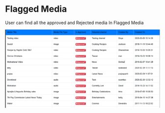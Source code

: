 # Flagged Media

User can find all the approved and Rejected media In Flagged Media

![](../.gitbook/assets/image%20%2836%29.png)



